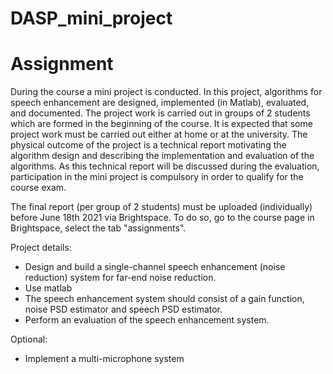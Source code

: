 # DASP_mini_project

# Assignment

During the course a mini project is conducted. In this project, algorithms for speech enhancement are designed, implemented (in Matlab), evaluated, and documented. The project work is carried out in groups of 2 students which are formed in the beginning of the course. It is expected that some project work must be carried out either at home or at the university. The physical outcome of the project is a technical report motivating the algorithm design and describing the implementation and evaluation of the algorithms. As this technical report will be discussed during the evaluation, participation in the mini project is compulsory in order to qualify for the course exam.

The final report (per group of 2 students) must be uploaded (individually) before June 18th 2021 via Brightspace. To do so, go to the course page in Brightspace, select the tab "assignments".

Project details:
- Design and build a single-channel speech enhancement (noise reduction) system for far-end noise reduction.
- Use matlab
- The speech enhancement system should consist of a gain function, noise PSD estimator and speech PSD estimator.
- Perform an evaluation of the speech enhancement system.

Optional:
- Implement a multi-microphone system